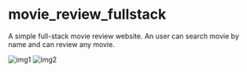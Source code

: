 # movie_review_fullstack
A simple full-stack movie review website. An user can search movie by name and can review any movie. 

![img1](https://github.com/nazmul609/movie_review_fullstack/assets/69470912/ed8a9ff9-b780-4283-ac57-24c4ef4d649a)
![img2](https://github.com/nazmul609/movie_review_fullstack/assets/69470912/0e4645bd-f898-42ee-8e78-b12ad5da6761)
